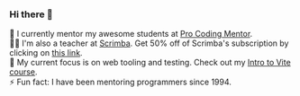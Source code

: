 ### Hi there 👋

🔭 I currently mentor my awesome students at [Pro Coding Mentor](https://procodingmentor.com/).  
🧑‍🏫 I'm also a teacher at [Scrimba](https://scrimba.com/home?coupon=SHANT50). Get 50% off of Scrimba's subscription by clicking on [this link](https://scrimba.com/home?coupon=SHANT50).    
🌱 My current focus is on web tooling and testing. Check out my [Intro to Vite course](https://scrimba.com/intro-to-vite-c03p6pbbdq?coupon=SHANT50).    
⚡ Fun fact: I have been mentoring programmers since 1994.  
